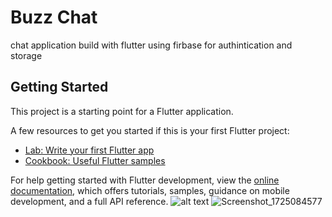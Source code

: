# Buzz Chat

chat application build with flutter 
using firbase for authintication and storage
## Getting Started

This project is a starting point for a Flutter application.

A few resources to get you started if this is your first Flutter project:

- [Lab: Write your first Flutter app](https://docs.flutter.dev/get-started/codelab)
- [Cookbook: Useful Flutter samples](https://docs.flutter.dev/cookbook)

For help getting started with Flutter development, view the
[online documentation](https://docs.flutter.dev/), which offers tutorials,
samples, guidance on mobile development, and a full API reference.
![alt text](https://i.ibb.co/vkjwZB8/Buzz-Talk.jpg)
![Screenshot_1725084577](https://github.com/user-attachments/assets/9418174b-76df-43d2-b4e4-283fb3849714)
